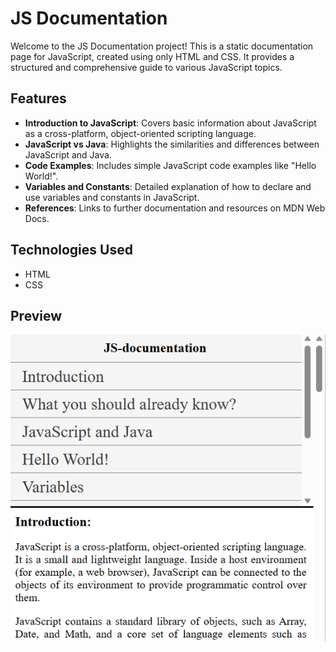 # JS Documentation

Welcome to the JS Documentation project! This is a static documentation page for JavaScript, created using only HTML and CSS. It provides a structured and comprehensive guide to various JavaScript topics.



## Features

- **Introduction to JavaScript**: Covers basic information about JavaScript as a cross-platform, object-oriented scripting language.
- **JavaScript vs Java**: Highlights the similarities and differences between JavaScript and Java.
- **Code Examples**: Includes simple JavaScript code examples like "Hello World!".
- **Variables and Constants**: Detailed explanation of how to declare and use variables and constants in JavaScript.
- **References**: Links to further documentation and resources on MDN Web Docs.

## Technologies Used

- HTML
- CSS

## Preview
![JS Documentation](documentation_page.png)
